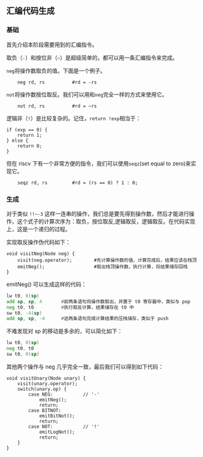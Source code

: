 ## 汇编代码生成

### 基础

首先介绍本阶段需要用到的汇编指令。

取负（`-`）和按位非（`~`）是超级简单的，都可以用一条汇编指令来完成。

`neg`将操作数取负的值。下面是一个例子。

```
    neg rd, rs          #rd = -rs
```

`not`将操作数按位取反。我们可以用和`neg`完全一样的方式来使用它。

```
    not rd, rs          #rd = ~rs
```

逻辑非（`!`）是比较复杂的。记住，`return !exp`相当于：

```
if (exp == 0) {
    return 1;
} else {
    return 0;
}
```

但在 riscv 下有一个非常方便的指令，我们可以使用`seqz`(set equal to zero)来实现它。

```
    seqz rd, rs         #rd = (rs == 0) ? 1 : 0;
```

### 生成

对于类似 `!!~-3` 这样一连串的操作，我们总是要先得到操作数，然后才能进行操作，这个式子的计算次序为：取负，按位取反,逻辑取反，逻辑取反。在代码实现上，这是一个递归的过程。

实现取反操作伪代码如下：

```
void visitNeg(Node neg) {
    visit(neg.operator);        #先计算操作数的值，计算完成后，结果应该在栈顶
    emitNeg();                  #取出栈顶操作数，执行计算，将结果储存回栈
}
```

emitNeg() 可以生成这样的代码：

```asm
lw t0, 0(sp) 
add sp, sp, 4       #前两条语句将操作数取出，并置于 t0 寄存器中，类似与 pop
neg t0, t0          #执行取反计算，结果储存在 t0 中
sw t0, -4(sp) 
add sp, sp, -4      #这两条语句完成计算结果的压栈储存，类似于 push
```

不难发现对 sp 的移动是多余的，可以简化如下：

```asm
lw t0, 0(sp) 
neg t0, t0
sw t0, 0(sp) 
```

其他两个操作与 neg 几乎完全一致，最后我们可以得到如下代码：

```
void visitUnary(Node unary) {
    visit(unary.operator);
    switch(unary.op) {
        case NEG:           // '-'
            emitNeg();
            return;         
        case BITNOT:
            emitBitNot();
            return;
        case NOT:           // '!'
            emitLogNot();
            return;
    }
}
```

